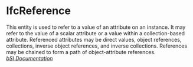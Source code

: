 IfcReference
============
This entity is used to refer to a value of an attribute on an instance. It may
refer to the value of a scalar attribute or a value within a collection-based
attribute. Referenced attributes may be direct values, object references,
collections, inverse object references, and inverse collections. References
may be chained to form a path of object-attribute references.  
[ _bSI
Documentation_](https://standards.buildingsmart.org/IFC/DEV/IFC4_2/FINAL/HTML/schema/ifcconstraintresource/lexical/ifcreference.htm)


